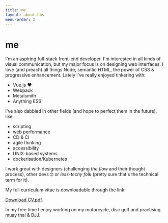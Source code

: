 ```yaml
---
title: me
layout: about.hbs
menu-order: 2
---
```


# me

I'm an aspiring <span class="text__line-through">full-stack</span> front-end developer. I'm interested in all kinds of visual communication, but my major focus is on designing web interfaces. I love (and preach) all things Node, semantic HTML, the power of CSS & progressive enhancement. Lately I've really enjoyed tinkering with:
- Vue.js ♥
- Webpack
- Metalsmith
- Anything ES6

I've also dabbled in other fields (and hope to perfect them in the future), like:
- scripting
- web performance
- CD & CI
- agile thinking
- accessibility
- UNIX-based systems
- dockerisation/Kubernetes

I work great with designers (challenging _the flow_ and their thought process),
other devs 🤓 or _less-techy folk_ (pretty sure that's the technical term for it).

My full curriculum vitae is downloadable through the link:

<a href="assets/cv/CV-Andreas-johan-virkus.pdf">Download CV.pdf</a>.

<!-- TODO: List skills, hobbies (?) etc -->

In my free time I enjoy working on my motorcycle, disc golf and practising muay thai & BJJ.
